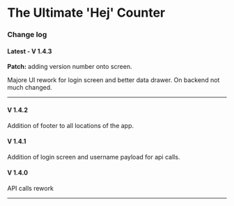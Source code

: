<h1 aling='center'> The Ultimate 'Hej' Counter </h1>


<h3> Change log </h3>
<h4>Latest - V 1.4.3</h4>
<p>
<b>Patch:</b> adding version number onto screen.
</p>
<p>
Majore UI rework for login screen and better data drawer. On backend not much changed.
</p> 

---

<h4>V 1.4.2</h4>
<p>
Addition of footer to all locations of the app.
</p>

<h4>V 1.4.1</h4>
<p>
Addition of login screen and username payload for api calls.
</p>

<h4>V 1.4.0</h4>
<p>
API calls rework
</p>

---

 